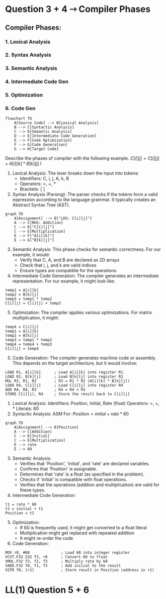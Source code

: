 # Question 3 + 4 ⇾ Compiler Phases
## Compiler Phases:
### 1. Lexical Analysis
### 2. Syntax Analysis
### 3. Semantic Analysis
### 4. Intermediate Code Gen
### 5. Optimization
### 6. Code Gen


```mermaid
flowchart TD
    A[Source Code] --> B[Lexical Analysis]
    B --> C[Syntactic Analysis]
    C --> D[Semantic Analysis]
    D --> E[Intermediate Code Generation]
    E --> F[Code Optimization]
    F --> G[Code Generation]
    G --> H[Target Code]
```

Describe the phases of compiler with the following example.
$C[i][j]=C[i][j]+A[i][k]*B[k][j]$
l
1. Lexical Analysis: The lexer breaks down the input into tokens:
	- Identifiers: C, i, j, A, k, B
	- Operators: =, +, *
	- Brackets: [ ]
2. Syntax Analysis (Parsing): The parser checks if the tokens form a valid expression according to the language grammar. It typically creates an Abstract Syntax Tree (AST).

```mermaid
graph TD
	A[Assignment] --> B["LHS: C[i][j]"]
	A --> C[RHS: Addition]
	C --> D["C[i][j]"]
	C --> E[Multiplication]
	E --> F["A[i][k]"]
	E --> G["B[k][j]"]
```

3. Semantic Analysis: This phase checks for semantic correctness. For our example, it would:
	- Verify that C, A, and B are declared as 2D arrays
	- Check that i, j, and k are valid indices
	- Ensure types are compatible for the operations
4. Intermediate Code Generation: The compiler generates an intermediate representation. For our example, it might look like:
```Intermediate
temp1 = A[i][k]
temp2 = B[k][j]
temp3 = temp1 * temp2
C[i][j] = C[i][j] + temp3
```

5. Optimization: The compiler applies various optimizations. For matrix multiplication, it might:
```Optimized
temp4 = C[i][j]
temp1 = A[i][k]
temp2 = B[k][j]
temp3 = temp1 * temp2
temp4 = temp4 + temp3
C[i][j] = temp4
```
5. Code Generation: The compiler generates machine code or assembly. This depends on the target architecture, but it would involve:
```ASM
LOAD R1, A[i][k]      ; Load A[i][k] into register R1
LOAD R2, B[k][j]      ; Load B[k][j] into register R2
MUL R3, R1, R2        ; R3 = R1 * R2 (A[i][k] * B[k][j])
LOAD R4, C[i][j]      ; Load C[i][j] into register R4
ADD R4, R4, R3        ; R4 = R4 + R3
STORE C[i][j], R4     ; Store the result back to C[i][j]
```
1. Lexical Analysis:
	Identifiers: Position, Initial, Rate (float)
	Operators: =, +, *
	Literals: 60
2. Syntactic Analysis:
	ASM For: $Position = initial  + rate * 60$
```mermaid
graph TD
	A[Assignment] --> B[Position]
	A --> C[Addition]
	C --> D[Initial]
	C --> E[Multiplication]
	E --> rate
	E --> 60
```
3. Semantic Analysis:
	- Verifies that 'Position', 'initial', and 'rate' are declared variables.
	- Confirms that 'Position' is assignable.
	- Determines that 'rate' is a float (as specified in the problem).
	- Checks if 'initial' is compatible with float operations.
	- Verifies that the operations (addition and multiplication) are valid for these types.
4. Intermediate Code Generation:
```intermediate
t1 = rate * 60
t2 = initial + t1
Position = t2
```
5. Optimization:
	- If 60 is frequently used, it might get converted to a float literal
	- Multiplication might get replaced with repeated addition
	- It might re-order the code
6. Code Generation:
```ASM
MOV r0, #60              ; Load 60 into integer register
VCVT.F32.S32 f3, r0      ; Convert 60 to float
VMUL.F32 f3, f2, f3      ; Multiply rate by 60
VADD.F32 f0, f1, f3      ; Add initial to the result
VSTR f0, [r1]            ; Store result in Position (address in r1)
```

# LL(1) Question 5 + 6
